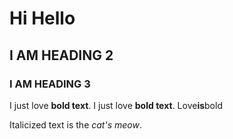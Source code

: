 #   Hi Hello
##  I AM HEADING 2
### I AM HEADING 3

I just love **bold text**.
I just love __bold text__.
Love**is**bold



Italicized text is the _cat's meow_.
